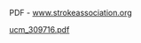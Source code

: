 PDF - www.strokeassociation.org

[ucm_309716.pdf](../_resources/0952fbd8d5a43dd09f78422fd8ed2944.pdf)